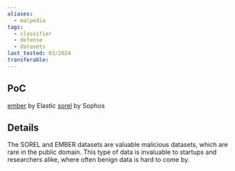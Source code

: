 ```yaml
---
aliases:
  - malpedia
tags:
  - classifier
  - defense
  - datasets
last_tested: 03/2024
transferable:
---
```

## **PoC**

[ember](https://github.com/elastic/ember) by Elastic
[sorel](https://github.com/sophos/SOREL-20M) by Sophos
## **Details**
The SOREL and EMBER datasets are valuable malicious datasets, which are rare in the public domain. This type of data is invaluable to startups and researchers alike, where often benign data is hard to come by. 

